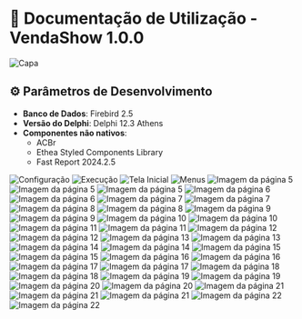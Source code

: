 # 📘 Documentação de Utilização - VendaShow 1.0.0
![Capa](./vendashow_images/page1_img1.png)
## ⚙️ Parâmetros de Desenvolvimento
- **Banco de Dados**: Firebird 2.5
- **Versão do Delphi**: Delphi 12.3 Athens
- **Componentes não nativos**:
  - ACBr
  - Ethea Styled Components Library
  - Fast Report 2024.2.5

![Configuração](./vendashow_images/page3_img1.png)
![Execução](./vendashow_images/page3_img2.png)
![Tela Inicial](./vendashow_images/page4_img1.png)
![Menus](./vendashow_images/page4_img2.png)
![Imagem da página 5](./vendashow_images/page5_img1.png)
![Imagem da página 5](./vendashow_images/page5_img2.png)
![Imagem da página 5](./vendashow_images/page5_img3.png)
![Imagem da página 6](./vendashow_images/page6_img1.png)
![Imagem da página 6](./vendashow_images/page6_img2.png)
![Imagem da página 7](./vendashow_images/page7_img1.png)
![Imagem da página 7](./vendashow_images/page7_img2.png)
![Imagem da página 8](./vendashow_images/page8_img1.png)
![Imagem da página 8](./vendashow_images/page8_img2.png)
![Imagem da página 9](./vendashow_images/page9_img1.png)
![Imagem da página 9](./vendashow_images/page9_img2.png)
![Imagem da página 10](./vendashow_images/page10_img1.png)
![Imagem da página 10](./vendashow_images/page10_img2.png)
![Imagem da página 11](./vendashow_images/page11_img1.png)
![Imagem da página 11](./vendashow_images/page11_img2.png)
![Imagem da página 12](./vendashow_images/page12_img1.png)
![Imagem da página 12](./vendashow_images/page12_img2.png)
![Imagem da página 13](./vendashow_images/page13_img1.png)
![Imagem da página 13](./vendashow_images/page13_img2.png)
![Imagem da página 14](./vendashow_images/page14_img1.png)
![Imagem da página 14](./vendashow_images/page14_img2.png)
![Imagem da página 15](./vendashow_images/page15_img1.png)
![Imagem da página 15](./vendashow_images/page15_img2.png)
![Imagem da página 16](./vendashow_images/page16_img1.png)
![Imagem da página 16](./vendashow_images/page16_img2.png)
![Imagem da página 17](./vendashow_images/page17_img1.png)
![Imagem da página 17](./vendashow_images/page17_img2.png)
![Imagem da página 18](./vendashow_images/page18_img1.png)
![Imagem da página 18](./vendashow_images/page18_img2.png)
![Imagem da página 19](./vendashow_images/page19_img1.png)
![Imagem da página 19](./vendashow_images/page19_img2.png)
![Imagem da página 20](./vendashow_images/page20_img1.png)
![Imagem da página 20](./vendashow_images/page20_img2.png)
![Imagem da página 21](./vendashow_images/page21_img1.png)
![Imagem da página 21](./vendashow_images/page21_img2.png)
![Imagem da página 21](./vendashow_images/page21_img3.png)
![Imagem da página 22](./vendashow_images/page22_img1.png)
![Imagem da página 22](./vendashow_images/page22_img2.png)
